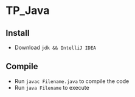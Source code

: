 # TP_Java

## Install

- Download `jdk && IntelliJ IDEA`

## Compile

- Run `javac Filename.java` to compile the code
- Run `java Filename` to execute
